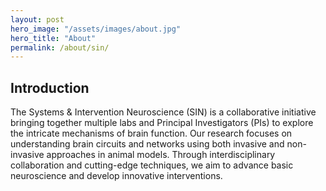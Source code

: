 ```yaml
---
layout: post
hero_image: "/assets/images/about.jpg"
hero_title: "About"
permalink: /about/sin/
---
```

<section class="introduction-section">
    <div class="section-title">
        <h2><span>Introduction</span></h2>
    </div>
    <div class="content">
        <p>The Systems & Intervention Neuroscience (SIN) is a collaborative initiative bringing together multiple labs and Principal Investigators (PIs) to explore the intricate mechanisms of brain function. Our research focuses on understanding brain circuits and networks using both invasive and non-invasive approaches in animal models. Through interdisciplinary collaboration and cutting-edge techniques, we aim to advance basic neuroscience and develop innovative interventions.</p>
    </div>
</section>
